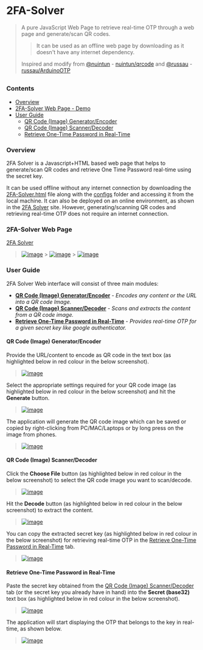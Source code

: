# 2FA-Solver

> A pure JavaScript Web Page to retrieve real-time OTP through a web page and generate/scan QR codes.
>
> > It can be used as an offline web page by downloading as it doesn't have any internet dependency.
>
> Inspired and modify from [@nuintun](https://github.com/nuintun/) - [nuintun/qrcode](https://github.com/nuintun/qrcode) and [@russau](https://github.com/russau/) - [russau/ArduinoOTP](https://github.com/russau/ArduinoOTP)

##

### Contents

- [Overview](#overview)
- [2FA-Solver Web Page - Demo](#2fa-solver-web-page)
- [User Guide](#user-guide)
  - [QR Code (Image) Generator/Encoder](#qr-code-image-generatorencoder)
  - [QR Code (Image) Scanner/Decoder](#qr-code-image-scannerdecoder)
  - [Retrieve One-Time Password in Real-Time](#retrieve-one-time-password-in-real-time)

### Overview

2FA Solver is a Javascript+HTML based web page that helps to generate/scan QR codes and retrieve One Time Password real-time using the secret key.

It can be used offline without any internet connection by downloading the [2FA-Solver.html](https://github.com/iamyuthan/2FA-Solver/blob/Master/2FA-Solver.html) file along with the [configs](https://github.com/iamyuthan/2FA-Solver/tree/Master/configs) folder and accessing it from the local machine.
It can also be deployed on an online environment, as shown in the [2FA Solver](https://iamyuthan.github.io/2FA-Solver/2FA-Solver.html) site. However, generating/scanning QR codes and retrieving real-time OTP does not require an internet connection.

### 2FA-Solver Web Page

[2FA Solver](https://iamyuthan.github.io/2FA-Solver/2FA-Solver.html)

> [![image](https://user-images.githubusercontent.com/83505381/146655188-d981fdfd-2d93-4b1e-814f-7f036917708a.png)](https://iamyuthan.github.io/2FA-Solver/2FA-Solver.html) > [![image](https://user-images.githubusercontent.com/83505381/146655222-f185a1cb-fd1e-433b-a7e6-34511aae2df9.png)](https://iamyuthan.github.io/2FA-Solver/2FA-Solver.html) > [![image](https://user-images.githubusercontent.com/83505381/146655283-b23011c5-bc6a-4133-b36f-fd5127984ef6.png)](https://iamyuthan.github.io/2FA-Solver/2FA-Solver.html)

### User Guide

2FA Solver Web interface will consist of three main modules:

- [**QR Code (Image) Generator/Encoder**](#qr-code-image-generatorencoder) - _Encodes any content or the URL into a QR code Image._
- [**QR Code (Image) Scanner/Decoder**](#qr-code-image-scannerdecoder) - _Scans and extracts the content from a QR code image._
- [**Retrieve One-Time Password in Real-Time**](#retrieve-one-time-password-in-real-time) - _Provides real-time OTP for a given secret key like google authenticator._

#### QR Code (Image) Generator/Encoder

Provide the URL/content to encode as QR code in the text box (as highlighted below in red colour in the below screenshot).

> [![image](https://user-images.githubusercontent.com/83505381/146655317-76baef16-ffd1-4a7c-adbb-fc1e75d24b30.png)](https://iamyuthan.github.io/2FA-Solver/2FA-Solver.html)

Select the appropriate settings required for your QR code image (as highlighted below in red colour in the below screenshot) and hit the **Generate** button.

> [![image](https://user-images.githubusercontent.com/83505381/146655335-7bbdd3b2-cc04-4d16-8a42-9ad554798c35.png)](https://iamyuthan.github.io/2FA-Solver/2FA-Solver.html)

The application will generate the QR code image which can be saved or copied by right-clicking from PC/MAC/Laptops or by long press on the image from phones.

> [![image](https://user-images.githubusercontent.com/83505381/146655366-8ede28ed-f596-40a6-92ac-d5c5d2742d25.png)](https://iamyuthan.github.io/2FA-Solver/2FA-Solver.html)

#### QR Code (Image) Scanner/Decoder

Click the **Choose File** button (as highlighted below in red colour in the below screenshot) to select the QR code image you want to scan/decode.

> [![image](https://user-images.githubusercontent.com/83505381/146655606-edf1317a-338a-49ab-bf87-919f0a4a627f.png)](https://iamyuthan.github.io/2FA-Solver/2FA-Solver.html)

Hit the **Decode** button (as highlighted below in red colour in the below screenshot) to extract the content.

> [![image](https://user-images.githubusercontent.com/83505381/146655626-81bd4fcf-d37d-4eb5-839f-82ca29e2e6ce.png)](https://iamyuthan.github.io/2FA-Solver/2FA-Solver.html)

You can copy the extracted secret key (as highlighted below in red colour in the below screenshot) for retrieving real-time OTP in the [Retrieve One-Time Password in Real-Time](#retrieve-one-time-password-in-real-time) tab.

> [![image](https://user-images.githubusercontent.com/83505381/146655678-327e6d9d-5f40-4a7e-9c0d-58173d9967f9.png)](https://iamyuthan.github.io/2FA-Solver/2FA-Solver.html)

#### Retrieve One-Time Password in Real-Time

Paste the secret key obtained from the [QR Code (Image) Scanner/Decoder](#qr-code-image-scannerdecoder) tab (or the secret key you already have in hand) into the **Secret (base32)** text box (as highlighted below in red colour in the below screenshot).

> [![image](https://user-images.githubusercontent.com/83505381/146655795-14fb2b06-90eb-460e-895e-14b51d12a84d.png)](https://iamyuthan.github.io/2FA-Solver/2FA-Solver.html)

The application will start displaying the OTP that belongs to the key in real-time, as shown below.

> [![image](https://user-images.githubusercontent.com/83505381/146655754-149536fb-5783-460e-be46-adb2fa0fb8dd.png)](https://iamyuthan.github.io/2FA-Solver/2FA-Solver.html)
